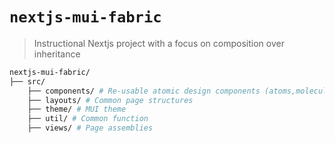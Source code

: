 # `nextjs-mui-fabric`

> Instructional Nextjs project with a focus on composition over inheritance

```bash
nextjs-mui-fabric/
├── src/
    ├── components/ # Re-usable atomic design components (atoms,molecules,organisms, etc)
    ├── layouts/ # Common page structures
    ├── theme/ # MUI theme
    ├── util/ # Common function
    ├── views/ # Page assemblies
```
